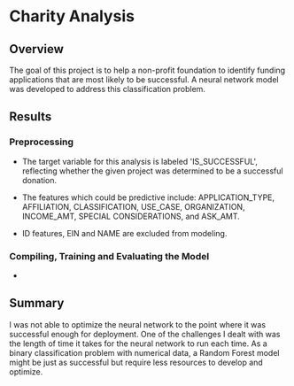 # Charity Analysis

## Overview
The goal of this project is to help a non-profit foundation to identify funding applications that are most likely to be successful. A neural network model was developed to address this classification problem.

## Results
### Preprocessing
- The target variable for this analysis is labeled 'IS_SUCCESSFUL', reflecting whether the given project was determined to be a successful donation.

- The features which could be predictive include: APPLICATION_TYPE, AFFILIATION, CLASSIFICATION, USE_CASE, ORGANIZATION, INCOME_AMT, SPECIAL CONSIDERATIONS, and ASK_AMT.

- ID features, EIN and NAME are excluded from modeling.

### Compiling, Training and Evaluating the Model
- 


## Summary
I was not able to optimize the neural network to the point where it was successful enough for deployment. One of the challenges I dealt with was the length of time it takes for the neural network to run each time. 
As a binary classification problem with numerical data, a Random Forest model might be just as successful but require less resources to develop and optimize. 
